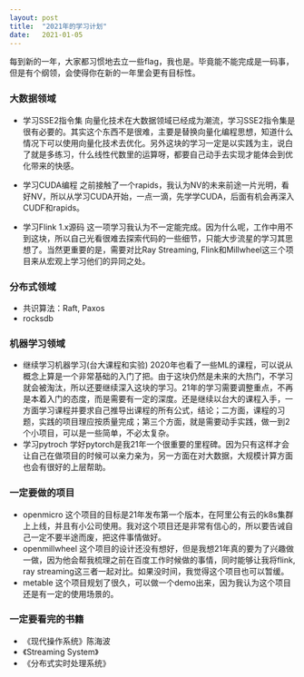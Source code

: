 ```yaml
---
layout: post
title:  "2021年的学习计划"
date:   2021-01-05
---
```


<p class="intro">每到新的一年，大家都习惯地去立一些flag，我也是。毕竟能不能完成是一码事，但是有个纲领，会使得你在新的一年里会更有目标性。</p>

### 大数据领域
- 学习SSE2指令集
向量化技术在大数据领域已经成为潮流，学习SSE2指令集是很有必要的。其实这个东西不是很难，主要是替换向量化编程思想，知道什么情况下可以使用向量化技术去优化。另外这块的学习一定是以实践为主，说白了就是多练习，什么线性代数里的运算呀，都要自己动手去实现才能体会到优化带来的快感。

- 学习CUDA编程
之前接触了一个rapids，我认为NV的未来前途一片光明，看好NV，所以从学习CUDA开始，一点一滴，先学学CUDA，后面有机会再深入CUDF和rapids。

- 学习Flink 1.x源码
这一项学习我认为不一定能完成。因为什么呢，工作中用不到这块，所以自己光看很难去探索代码的一些细节，只能大步流星的学习其思想了。当然更重要的是，需要对比Ray Streaming, Flink和Millwheel这三个项目来从宏观上学习他们的异同之处。

### 分布式领域
- 共识算法：Raft, Paxos
- rocksdb

### 机器学习领域
- 继续学习机器学习(台大课程和实验)
2020年也看了一些ML的课程，可以说从概念上算是一个非常基础的入门了把。由于这块仍然是未来的大热门，不学习就会被淘汰，所以还要继续深入这块的学习。21年的学习需要调整重点，不再是本着入门的态度，而是需要有一定的深度。还是继续以台大的课程入手，一方面学习课程并要求自己推导出课程的所有公式，结论；二方面，课程的习题，实践的项目理应按质量完成；第三个方面，就是需要动手实践，做一到2个小项目，可以是一些简单，不必太复杂。
- 学习pytroch
学好pytorch是我21年一个很重要的里程碑。因为只有这样才会让自己在做项目的时候可以亲力亲为，另一方面在对大数据，大规模计算方面也会有很好的上层帮助。

### 一定要做的项目
- openmicro
这个项目的目标是21年发布第一个版本，在阿里公有云的k8s集群上上线，并且有小公司使用。我对这个项目还是非常有信心的，所以要告诫自己一定不要半途而废，把这件事情做好。
- openmillwheel
这个项目的设计还没有想好，但是我想21年真的要为了兴趣做一做，因为他会帮我梳理之前在百度工作时候做的事情，同时能够让我将flink, ray streaming这三者一起对比。如果没时间，我觉得这个项目也可以暂缓。
- metable
这个项目规划了很久，可以做一个demo出来，因为我认为这个项目还是有一定的使用场景的。

### 一定要看完的书籍
- 《现代操作系统》陈海波
- 《Streaming System》
- 《分布式实时处理系统》


